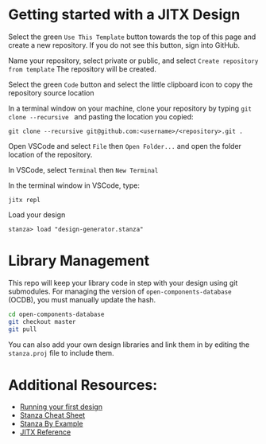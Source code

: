 # Getting started with a JITX Design

Select the green `Use This Template` button towards the top of this page and create a new repository. If you do not see this button, sign into GitHub.

Name your repository, select private or public, and select `Create repository from template` The repository will be created.

Select the green `Code` button and select the little clipboard icon to copy the repository source location

In a terminal window on your machine, clone your repository by typing `git clone --recursive ` and pasting the location you copied:

```
git clone --recursive git@github.com:<username>/<repository>.git .
```

Open VSCode and select `File` then `Open Folder...` and open the folder location of the repository.

In VSCode, select `Terminal` then `New Terminal`

In the terminal window in VSCode, type:

```
jitx repl
```

Load your design

```
stanza> load "design-generator.stanza"
```

# Library Management

This repo will keep your library code in step with your design using git submodules. For managing the version of `open-components-database` (OCDB), you must manually update the hash.

```bash
cd open-components-database
git checkout master
git pull
```

You can also add your own design libraries and link them in by editing the `stanza.proj` file to include them. 


# Additional Resources:

- [Running your first design](https://docs.jitx.com/learn-jitpcb/first-design.html)
- [Stanza Cheat Sheet](https://docs.jitx.com/stanza.html)
- [Stanza By Example](http://lbstanza.org/stanzabyexample.html)
- [JITX Reference](https://docs.jitx.com/reference/SUMMARY.html)
